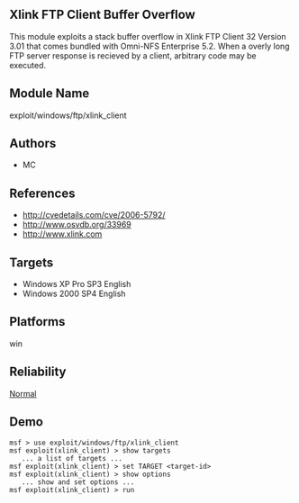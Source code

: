 ## Xlink FTP Client Buffer Overflow

This module exploits a stack buffer overflow in Xlink FTP 
Client 32 Version 3.01 that comes bundled with Omni-NFS 
Enterprise 5.2. When a overly long FTP server response is 
recieved by a client, arbitrary code may be executed.


## Module Name
exploit/windows/ftp/xlink_client

## Authors
* MC


## References
* http://cvedetails.com/cve/2006-5792/
* http://www.osvdb.org/33969
* http://www.xlink.com



## Targets
* Windows XP Pro SP3 English
* Windows 2000 SP4 English


## Platforms
win

## Reliability
[Normal](https://github.com/rapid7/metasploit-framework/wiki/Exploit-Ranking)

## Demo

```
msf > use exploit/windows/ftp/xlink_client
msf exploit(xlink_client) > show targets
   ... a list of targets ...
msf exploit(xlink_client) > set TARGET <target-id>
msf exploit(xlink_client) > show options
   ... show and set options ...
msf exploit(xlink_client) > run
```
    
    